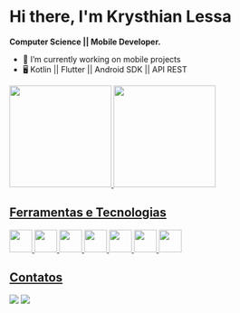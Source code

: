 # Hi there, I'm Krysthian Lessa

**Computer Science || Mobile Developer.**

- 🔭 I’m currently working on mobile projects
- 🖥 Kotlin || Flutter || Android SDK || API REST

<div>
<a href="https://github.com/krysthianlessa">
<img loading="lazy" height="180em" src="https://github-readme-stats.vercel.app/api/top-langs/?username=krysthianlessa&layout=compact&langs_count=7&theme=dracula"/>
<img loading="lazy" height="180em" src="https://github-readme-stats.vercel.app/api?username=krysthianlessa&show_icons=true&theme=dracula&include_all_commits=true&count_private=true"/>
</div>

## Ferramentas e Tecnologias

<img loading="lazy" src="https://cdn.jsdelivr.net/gh/devicons/devicon/icons/android/android-original.svg" width="40" height="40"/> <img loading="lazy" src="https://cdn.jsdelivr.net/gh/devicons/devicon/icons/flutter/flutter-original.svg" width="40" height="40"/> <img loading="lazy" src="https://cdn.jsdelivr.net/gh/devicons/devicon/icons/git/git-original.svg" width="40" height="40"/> <img loading="lazy" src="https://cdn.jsdelivr.net/gh/devicons/devicon/icons/graphql/graphql-plain.svg" width="40" height="40"/> <img loading="lazy" src="https://cdn.jsdelivr.net/gh/devicons/devicon/icons/postgresql/postgresql-original.svg" width="40" height="40"/> <img loading="lazy" src="https://cdn.jsdelivr.net/gh/devicons/devicon/icons/django/django-plain-wordmark.svg" width="40" height="40"/> <img loading="lazy" src="https://cdn.jsdelivr.net/gh/devicons/devicon/icons/spring/spring-original-wordmark.svg" width="40" height="40"/>

## Contatos

<div>
<a href = "mailto:krysthianlessa@gmail.com"><img loading="lazy" src="https://img.shields.io/badge/Gmail-D14836?style=for-the-badge&logo=gmail&logoColor=white" target="_blank"></a>
<a href="https://www.linkedin.com/in/krysthian-lessa" target="_blank"><img loading="lazy" src="https://img.shields.io/badge/-LinkedIn-%230077B5?style=for-the-badge&logo=linkedin&logoColor=white" target="_blank"></a>   
</div>
